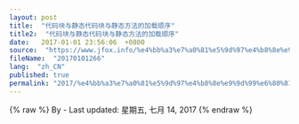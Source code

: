 ```yaml
---
layout: post
title:  "代码块与静态代码块与静态方法的加载顺序"
title2:  "代码块与静态代码块与静态方法的加载顺序"
date:   2017-01-01 23:56:06  +0800
source:  "https://www.jfox.info/%e4%bb%a3%e7%a0%81%e5%9d%97%e4%b8%8e%e9%9d%99%e6%80%81%e4%bb%a3%e7%a0%81%e5%9d%97%e4%b8%8e%e9%9d%99%e6%80%81%e6%96%b9%e6%b3%95%e7%9a%84%e5%8a%a0%e8%bd%bd%e9%a1%ba%e5%ba%8f.html"
fileName:  "20170101266"
lang:  "zh_CN"
published: true
permalink: "2017/%e4%bb%a3%e7%a0%81%e5%9d%97%e4%b8%8e%e9%9d%99%e6%80%81%e4%bb%a3%e7%a0%81%e5%9d%97%e4%b8%8e%e9%9d%99%e6%80%81%e6%96%b9%e6%b3%95%e7%9a%84%e5%8a%a0%e8%bd%bd%e9%a1%ba%e5%ba%8f.html"
---
```

{% raw %}
By  - Last updated: 星期五, 七月 14, 2017
{% endraw %}